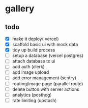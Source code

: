 # gallery

## todo

- [x] make it deploy( vercel)
- [x] scaffold basic ui with mock data
- [x] tidy up build process
- [ ] setup a database (vercel postgres)
- [ ] attach database to ui
- [ ] add auth (clerk)
- [ ] add image upload
- [ ] add error management (sentry)
- [ ] routing/image page (parallel route)
- [ ] delete button with server actions
- [ ] analytics (posthog)
- [ ] rate limiting (upstash)
